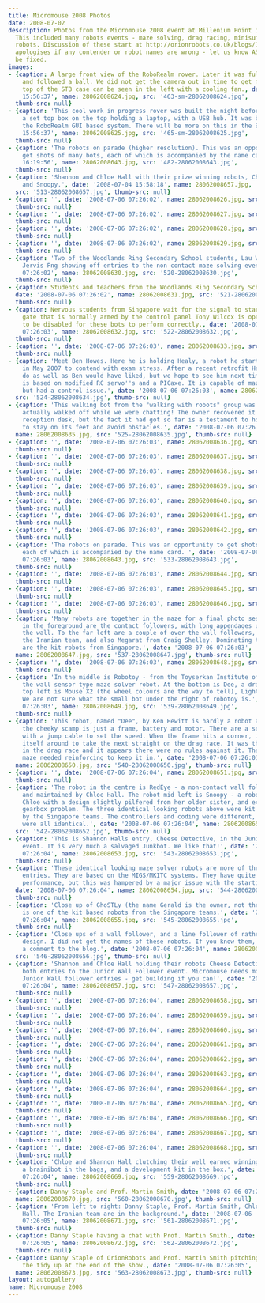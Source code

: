 ```yaml
---
title: Micromouse 2008 Photos
date: 2008-07-02
description: Photos from the Micromouse 2008 event at Millenium Point in Birmingham.
  This included many robots events - maze solving, drag racing, minisumo and walking
  robots. Discussion of these start at http://orionrobots.co.uk/blogs/1/185. OrionRobots
  apologises if any contender or robot names are wrong - let us know ASAP and it will
  be fixed.
images:
- {caption: A large front view of the RoboRealm rover. Later it was fully assembled
    and followed a ball. We did not get the camera out in time to get footage. The
    top of the STB case can be seen in the left with a cooling fan., date: '2008-07-02
    15:56:37', name: 28062008624.jpg, src: '463-sm-28062008624.jpg',
  thumb-src: null}
- {caption: 'This cool work in progress rover was built the night before. That is
    a set top box on the top holding a laptop, with a USB hub. It was built to demo
    the RoboRealm GUI based system. There will be more on this in the Blog.', date: '2008-07-02
    15:56:37', name: 28062008625.jpg, src: '465-sm-28062008625.jpg',
  thumb-src: null}
- {caption: 'The robots on parade (higher resolution). This was an opportunity to
    get shots of many bots, each of which is accompanied by the name card.', date: '2008-07-02
    16:19:56', name: 28062008643.jpg, src: '482-28062008643.jpg',
  thumb-src: null}
- {caption: 'Shannon and Chloe Hall with their prize winning robots, Cheese Detective
    and Snoopy.', date: '2008-07-04 15:58:18', name: 28062008657.jpg,
  src: '513-28062008657.jpg', thumb-src: null}
- {caption: '', date: '2008-07-06 07:26:02', name: 28062008626.jpg, src: '516-28062008626.jpg',
  thumb-src: null}
- {caption: '', date: '2008-07-06 07:26:02', name: 28062008627.jpg, src: '517-28062008627.jpg',
  thumb-src: null}
- {caption: '', date: '2008-07-06 07:26:02', name: 28062008628.jpg, src: '518-28062008628.jpg',
  thumb-src: null}
- {caption: '', date: '2008-07-06 07:26:02', name: 28062008629.jpg, src: '519-28062008629.jpg',
  thumb-src: null}
- {caption: 'Two of the Woodlands Ring Secondary School students, Lau Wen Hau and
    Jervis Png showing off entries to the non contact maze solving events. ', date: '2008-07-06
    07:26:02', name: 28062008630.jpg, src: '520-28062008630.jpg',
  thumb-src: null}
- {caption: Students and teachers from the Woodlands Ring Secondary School from Singapore.,
  date: '2008-07-06 07:26:02', name: 28062008631.jpg, src: '521-28062008631.jpg',
  thumb-src: null}
- {caption: Nervous students from Singapore wait for the signal to start. The starting
    gate that is normally armed by the control panel Tony Wilcox is operating has
    to be disabled for these bots to perform correctly., date: '2008-07-06
    07:26:03', name: 28062008632.jpg, src: '522-28062008632.jpg',
  thumb-src: null}
- {caption: '', date: '2008-07-06 07:26:03', name: 28062008633.jpg, src: '523-28062008633.jpg',
  thumb-src: null}
- {caption: 'Meet Ben Howes. Here he is holding Healy, a robot he started building
    in May 2007 to contend with exam stress. After a recent retrofit Healy did not
    do as well as Ben would have liked, but we hope to see him next time. the robot
    is based on modified RC servo''s and a PICaxe. It is capable of maze solving,
    but had a control issue.', date: '2008-07-06 07:26:03', name: 28062008634.jpg,
  src: '524-28062008634.jpg', thumb-src: null}
- {caption: 'This walking bot from the "walking with robots" group was so good it
    actually walked off while we were chatting! The owner recovered it at the ThinkTank
    reception desk, but the fact it had got so far is a testament to how well it manages
    to stay on its feet and avoid obstacles.', date: '2008-07-06 07:26:03',
  name: 28062008635.jpg, src: '525-28062008635.jpg', thumb-src: null}
- {caption: '', date: '2008-07-06 07:26:03', name: 28062008636.jpg, src: '526-28062008636.jpg',
  thumb-src: null}
- {caption: '', date: '2008-07-06 07:26:03', name: 28062008637.jpg, src: '527-28062008637.jpg',
  thumb-src: null}
- {caption: '', date: '2008-07-06 07:26:03', name: 28062008638.jpg, src: '528-28062008638.jpg',
  thumb-src: null}
- {caption: '', date: '2008-07-06 07:26:03', name: 28062008639.jpg, src: '529-28062008639.jpg',
  thumb-src: null}
- {caption: '', date: '2008-07-06 07:26:03', name: 28062008640.jpg, src: '530-28062008640.jpg',
  thumb-src: null}
- {caption: '', date: '2008-07-06 07:26:03', name: 28062008641.jpg, src: '531-28062008641.jpg',
  thumb-src: null}
- {caption: '', date: '2008-07-06 07:26:03', name: 28062008642.jpg, src: '532-28062008642.jpg',
  thumb-src: null}
- {caption: 'The robots on parade. This was an opportunity to get shots of many bots,
    each of which is accompanied by the name card. ', date: '2008-07-06
    07:26:03', name: 28062008643.jpg, src: '533-28062008643.jpg',
  thumb-src: null}
- {caption: '', date: '2008-07-06 07:26:03', name: 28062008644.jpg, src: '534-28062008644.jpg',
  thumb-src: null}
- {caption: '', date: '2008-07-06 07:26:03', name: 28062008645.jpg, src: '535-28062008645.jpg',
  thumb-src: null}
- {caption: '', date: '2008-07-06 07:26:03', name: 28062008646.jpg, src: '536-28062008646.jpg',
  thumb-src: null}
- {caption: 'Many robots are together in the maze for a final photo session. The ones
    in the foreground are the contact followers, with long appendages used to feel
    the wall. To the far left are a couple of over the wall followers, Robotoy from
    the Iranian team, and also Megarat from Craig Shelley. Dominating the far background
    are the kit robots from Singapore.', date: '2008-07-06 07:26:03',
  name: 28062008647.jpg, src: '537-28062008647.jpg', thumb-src: null}
- {caption: '', date: '2008-07-06 07:26:03', name: 28062008648.jpg, src: '538-28062008648.jpg',
  thumb-src: null}
- {caption: 'In the middle is Robotoy - from the Toyserkan Institute of Iran. An over
    the wall sensor type maze solver robot. At the bottom is Dee, a drag race bot,
    top left is Mouse X2 (the wheel colours are the way to tell), Lightning and PICone.
    We are not sure what the small bot under the right of robotoy is.', date: '2008-07-06
    07:26:03', name: 28062008649.jpg, src: '539-28062008649.jpg',
  thumb-src: null}
- {caption: 'This robot, named "Dee", by Ken Hewitt is hardly a robot at all. in fact,
    the cheeky scamp is just a frame, battery and motor. There are a set of resistors
    with a jump cable to set the speed. When the frame hits a corner, it will knock
    itself around to take the next straight on the drag race. It was the fastest thing
    in the drag race and it appears there were no rules against it. The edges of the
    maze needed reinforcing to keep it in.', date: '2008-07-06 07:26:03',
  name: 28062008650.jpg, src: '540-28062008650.jpg', thumb-src: null}
- {caption: '', date: '2008-07-06 07:26:04', name: 28062008651.jpg, src: '541-28062008651.jpg',
  thumb-src: null}
- {caption: 'The robot in the centre is RedEye - a non-contact wall follower inherited
    and maintained by Chloe Hall. The robot mid left is Snoopy - a robot built by
    Chloe with a design slightly pilfered from her older sister, and exhibiting a
    gearbox problem. The three identical looking robots above were kit robots brought
    by the Singapore teams. The controllers and coding were different, but the chassis
    were all identical.', date: '2008-07-06 07:26:04', name: 28062008652.jpg,
  src: '542-28062008652.jpg', thumb-src: null}
- {caption: 'This is Shannon Halls entry, Cheese Detective, in the Junior Wall follower
    event. It is very much a salvaged Junkbot. We like that!', date: '2008-07-06
    07:26:04', name: 28062008653.jpg, src: '543-28062008653.jpg',
  thumb-src: null}
- {caption: 'These identical looking maze solver robots are more of the Singapore
    entries. They are based on the MIGS/MKITC systems. They have quite respectable
    performance, but this was hampered by a major issue with the starting gate.',
  date: '2008-07-06 07:26:04', name: 28062008654.jpg, src: '544-28062008654.jpg',
  thumb-src: null}
- {caption: 'Close up of GhoSTLy (the name Gerald is the owner, not the bot). This
    is one of the kit based robots from the Singapore teams.', date: '2008-07-06
    07:26:04', name: 28062008655.jpg, src: '545-28062008655.jpg',
  thumb-src: null}
- {caption: 'Close ups of a wall follower, and a line follower of rather interesting
    design. I did not get the names of these robots. If you know them, please post
    a comment to the blog.', date: '2008-07-06 07:26:04', name: 28062008656.jpg,
  src: '546-28062008656.jpg', thumb-src: null}
- {caption: 'Shannon and Chloe Hall holding their robots Cheese Detective and Snoopy,
    both entries to the Junior Wall Follower event. Micromouse needs more non school
    Junior Wall follower entries - get building if you can!', date: '2008-07-06
    07:26:04', name: 28062008657.jpg, src: '547-28062008657.jpg',
  thumb-src: null}
- {caption: '', date: '2008-07-06 07:26:04', name: 28062008658.jpg, src: '548-28062008658.jpg',
  thumb-src: null}
- {caption: '', date: '2008-07-06 07:26:04', name: 28062008659.jpg, src: '549-28062008659.jpg',
  thumb-src: null}
- {caption: '', date: '2008-07-06 07:26:04', name: 28062008660.jpg, src: '550-28062008660.jpg',
  thumb-src: null}
- {caption: '', date: '2008-07-06 07:26:04', name: 28062008661.jpg, src: '551-28062008661.jpg',
  thumb-src: null}
- {caption: '', date: '2008-07-06 07:26:04', name: 28062008662.jpg, src: '552-28062008662.jpg',
  thumb-src: null}
- {caption: '', date: '2008-07-06 07:26:04', name: 28062008663.jpg, src: '553-28062008663.jpg',
  thumb-src: null}
- {caption: '', date: '2008-07-06 07:26:04', name: 28062008664.jpg, src: '554-28062008664.jpg',
  thumb-src: null}
- {caption: '', date: '2008-07-06 07:26:04', name: 28062008665.jpg, src: '555-28062008665.jpg',
  thumb-src: null}
- {caption: '', date: '2008-07-06 07:26:04', name: 28062008666.jpg, src: '556-28062008666.jpg',
  thumb-src: null}
- {caption: '', date: '2008-07-06 07:26:04', name: 28062008667.jpg, src: '557-28062008667.jpg',
  thumb-src: null}
- {caption: '', date: '2008-07-06 07:26:04', name: 28062008668.jpg, src: '558-28062008668.jpg',
  thumb-src: null}
- {caption: 'Chloe and Shannon Hall clutching their well earned winnings. There is
    a brainibot in the bags, and a development kit in the box.', date: '2008-07-06
    07:26:04', name: 28062008669.jpg, src: '559-28062008669.jpg',
  thumb-src: null}
- {caption: Danny Staple and Prof. Martin Smith, date: '2008-07-06 07:26:05',
  name: 28062008670.jpg, src: '560-28062008670.jpg', thumb-src: null}
- {caption: 'From left to right: Danny Staple, Prof. Martin Smith, Chloe Hall, Shannon
    Hall. The Iranian team are in the background.', date: '2008-07-06
    07:26:05', name: 28062008671.jpg, src: '561-28062008671.jpg',
  thumb-src: null}
- {caption: Danny Staple having a chat with Prof. Martin Smith., date: '2008-07-06
    07:26:05', name: 28062008672.jpg, src: '562-28062008672.jpg',
  thumb-src: null}
- {caption: Danny Staple of OrionRobots and Prof. Martin Smith pitching in during
    the tidy up at the end of the show., date: '2008-07-06 07:26:05',
  name: 28062008673.jpg, src: '563-28062008673.jpg', thumb-src: null}
layout: autogallery
name: Micromouse 2008
---
```

